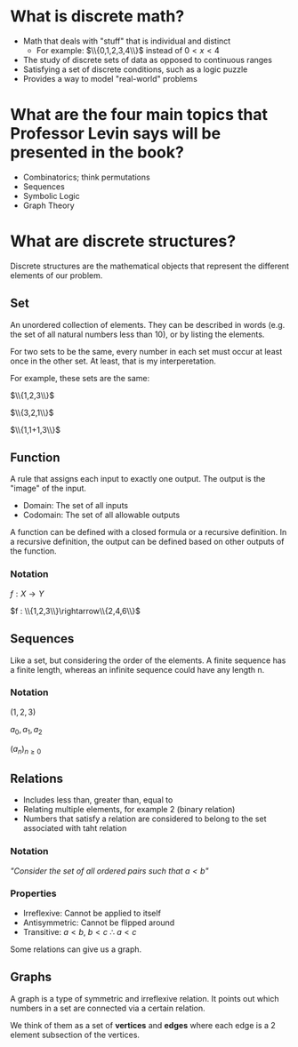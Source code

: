 # What is discrete math?
- Math that deals with "stuff" that is individual and distinct
  - For example: $\\{0,1,2,3,4\\}$ instead of $0 < x < 4$
- The study of discrete sets of data as opposed to continuous ranges
- Satisfying a set of discrete conditions, such as a logic puzzle
- Provides a way to model "real-world" problems

# What are the four main topics that Professor Levin says will be presented in the book?
- Combinatorics; think permutations
- Sequences
- Symbolic Logic
- Graph Theory

# What are discrete structures? 
Discrete structures are the mathematical objects that represent the different elements of our problem.

## Set

An unordered collection of elements. They can be described in words (e.g. the set of all natural numbers less than 10), or by listing the elements.

For two sets to be the same, every number in each set must occur at least once in the other set.
At least, that is my interperetation.

For example, these sets are the same:

$\\{1,2,3\\}$ 

$\\{3,2,1\\}$ 

$\\{1,1+1,3\\}$

## Function

A rule that assigns each input to exactly one output. The output is the "image" of the input.

- Domain: The set of all inputs
- Codomain: The set of all allowable outputs

A function can be defined with a closed formula or a recursive definition. In a recursive definition, the output can be defined based on
other outputs of the function.

### Notation

$f : X \rightarrow Y$

$f : \\{1,2,3\\}\rightarrow\\{2,4,6\\}$

## Sequences

Like a set, but considering the order of the elements. A finite sequence has a finite length, whereas an infinite sequence
could have any length n.

### Notation

$(1,2,3)$

$a_0, a_1, a_2$

$(a_n)_{n≥0}$

## Relations

- Includes less than, greater than, equal to
- Relating multiple elements, for example 2 (binary relation)
- Numbers that satisfy a relation are considered to belong to the set associated with taht relation

### Notation

*"Consider the set of all ordered pairs such that $a < b$"*

### Properties

- Irreflexive: Cannot be applied to itself
- Antisymmetric: Cannot be flipped around
- Transitive: $a < b$, $b < c$ $\therefore$ $a < c$

Some relations can give us a graph.

## Graphs

A graph is a type of symmetric and irreflexive relation. It points out which numbers in a set are connected via
a certain relation.

We think of them as a set of **vertices** and **edges** where each edge is a 2 element subsection of the vertices.

